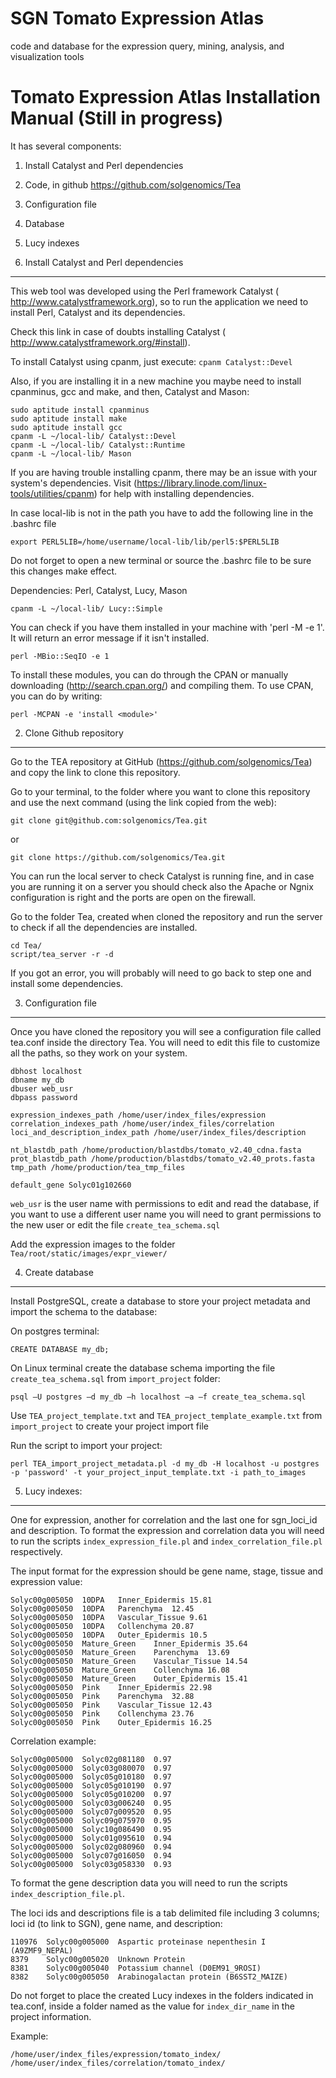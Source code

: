 SGN Tomato Expression Atlas
==========

code and database for the expression query, mining, analysis, and visualization tools


Tomato Expression Atlas Installation Manual (Still in progress)
=======================

It has several components:

1. Install Catalyst and Perl dependencies
2. Code, in github https://github.com/solgenomics/Tea
3. Configuration file
4. Database
5. Lucy indexes



1. Install Catalyst and Perl dependencies
-----------------------------------------

This web tool was developed using the Perl framework Catalyst (​<http://www.catalystframework.org>), so to run the application we need to install Perl, Catalyst and its dependencies.

Check this link in case of doubts installing Catalyst (​<http://www.catalystframework.org/#install>).

To install Catalyst using cpanm, just execute:
`cpanm Catalyst::Devel`


Also, if you are installing it in a new machine you maybe need to install cpanminus, gcc and make, and then, Catalyst and Mason:

    sudo aptitude install cpanminus
    sudo aptitude install make
    sudo aptitude install gcc
    cpanm -L ~/local-lib/ Catalyst::Devel
    cpanm -L ~/local-lib/ Catalyst::Runtime
    cpanm -L ~/local-lib/ Mason
		
If you are having trouble installing cpanm, there may be an issue with your system's dependencies. Visit (​<https://library.linode.com/linux-tools/utilities/cpanm>) for help with installing dependencies.

In case local-lib is not in the path you have to add the following line in the .bashrc file

`export PERL5LIB=/home/username/local-lib/lib/perl5:$PERL5LIB`

Do not forget to open a new terminal or source the .bashrc file to be sure this changes make effect.

Dependencies: Perl, Catalyst, Lucy, Mason

    cpanm -L ~/local-lib/ Lucy::Simple

You can check if you have them installed in your machine with 
'perl -M<module> -e 1'. It will return an error message if it isn't installed.

    perl -MBio::SeqIO -e 1

To install these modules, you can do through the CPAN or manually downloading
(http://search.cpan.org/) and compiling them. To use CPAN, you can do by 
writing:

    perl -MCPAN -e 'install <module>'



2. Clone Github repository
--------------------------

Go to the TEA repository at GitHub (https://github.com/solgenomics/Tea) and copy the link to clone this repository.

Go to your terminal, to the folder where you want to clone this repository and use the next command (using the link copied from the web):

`git clone git@github.com:solgenomics/Tea.git`

or

`git clone https://github.com/solgenomics/Tea.git`

You can run the local server to check Catalyst is running fine, and in case you are running it on a server you should check also the Apache or Ngnix configuration is right and the ports are open on the firewall.

Go to the folder Tea, created when cloned the repository and run the server to check if all the dependencies are installed.

    cd Tea/
    script/tea_server -r -d


If you got an error, you will probably will need to go back to step one and install some dependencies.


3. Configuration file
---------------------
Once you have cloned the repository you will see a configuration file called tea.conf inside the directory Tea. 
You will need to edit this file to customize all the paths, so they work on your system.

    dbhost localhost
    dbname my_db
    dbuser web_usr
    dbpass password

    expression_indexes_path /home/user/index_files/expression
    correlation_indexes_path /home/user/index_files/correlation
    loci_and_description_index_path /home/user/index_files/description

    nt_blastdb_path /home/production/blastdbs/tomato_v2.40_cdna.fasta
    prot_blastdb_path /home/production/blastdbs/tomato_v2.40_prots.fasta
    tmp_path /home/production/tea_tmp_files

    default_gene Solyc01g102660
		
`web_usr` is the user name with permissions to edit and read the database, if you want to use a different user name you will need to grant permissions to the new user or edit the file `create_tea_schema.sql`

Add the expression images to the folder `Tea/root/static/images/expr_viewer/`

4. Create database
------------------
Install PostgreSQL, create a database to store your project metadata and import the schema to the database:

On postgres terminal:

    CREATE DATABASE my_db;

On Linux terminal create the database schema importing the file `create_tea_schema.sql` from `import_project` folder:

    psql –U postgres –d my_db –h localhost –a –f create_tea_schema.sql

Use `TEA_project_template.txt` and `TEA_project_template_example.txt` from `import_project` to create your project import file

Run the script to import your project:

`perl TEA_import_project_metadata.pl -d my_db -H localhost -u postgres -p 'password' -t your_project_input_template.txt -i path_to_images`


5. Lucy indexes:
----------------

One for expression, another for correlation and the last one for sgn_loci_id and description.
To format the expression and correlation data you will need to run the scripts `index_expression_file.pl` and `index_correlation_file.pl` respectively.

The input format for the expression should be gene name, stage, tissue and expression value:

    Solyc00g005050	10DPA	Inner_Epidermis	15.81
    Solyc00g005050	10DPA	Parenchyma	12.45
    Solyc00g005050	10DPA	Vascular_Tissue	9.61
    Solyc00g005050	10DPA	Collenchyma	20.87
    Solyc00g005050	10DPA	Outer_Epidermis	10.5
    Solyc00g005050	Mature_Green	Inner_Epidermis	35.64
    Solyc00g005050	Mature_Green	Parenchyma	13.69
    Solyc00g005050	Mature_Green	Vascular_Tissue	14.54
    Solyc00g005050	Mature_Green	Collenchyma	16.08
    Solyc00g005050	Mature_Green	Outer_Epidermis	15.41
    Solyc00g005050	Pink	Inner_Epidermis	22.98
    Solyc00g005050	Pink	Parenchyma	32.88
    Solyc00g005050	Pink	Vascular_Tissue	12.43
    Solyc00g005050	Pink	Collenchyma	23.76
    Solyc00g005050	Pink	Outer_Epidermis	16.25

Correlation example:

    Solyc00g005000  Solyc02g081180  0.97
    Solyc00g005000  Solyc03g080070  0.97
    Solyc00g005000  Solyc05g010180  0.97
    Solyc00g005000  Solyc05g010190  0.97
    Solyc00g005000  Solyc05g010200  0.97
    Solyc00g005000  Solyc03g006240  0.95
    Solyc00g005000  Solyc07g009520  0.95
    Solyc00g005000  Solyc09g075970  0.95
    Solyc00g005000  Solyc10g086490  0.95
    Solyc00g005000  Solyc01g095610  0.94
    Solyc00g005000  Solyc02g080960  0.94
    Solyc00g005000  Solyc07g016050  0.94
    Solyc00g005000  Solyc03g058330  0.93

To format the gene description data you will need to run the scripts `index_description_file.pl`.

The loci ids and descriptions file is a tab delimited file including 3 columns; loci id (to link to SGN), gene name, and description:

    110976  Solyc00g005000  Aspartic proteinase nepenthesin I (A9ZMF9_NEPAL)
    8379    Solyc00g005020  Unknown Protein
    8381    Solyc00g005040  Potassium channel (D0EM91_9ROSI)
    8382    Solyc00g005050  Arabinogalactan protein (B6SST2_MAIZE)


Do not forget to place the created Lucy indexes in the folders indicated in tea.conf, inside a folder named as the value for `index_dir_name` in the project information.

Example:

    /home/user/index_files/expression/tomato_index/
    /home/user/index_files/correlation/tomato_index/
